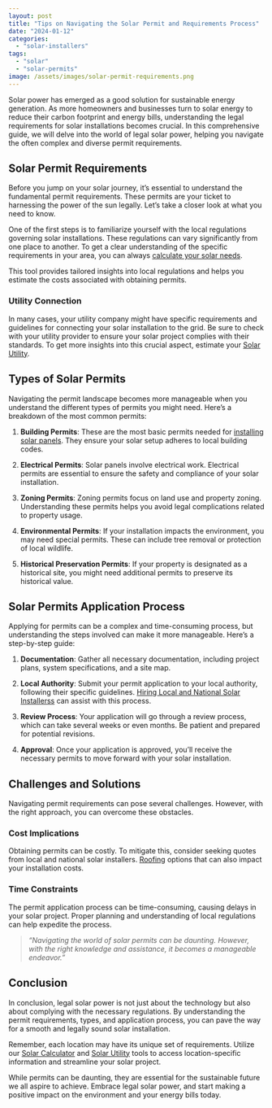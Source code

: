 ```yaml
---
layout: post
title: "Tips on Navigating the Solar Permit and Requirements Process"
date: "2024-01-12"
categories: 
  - "solar-installers"
tags: 
  - "solar"
  - "solar-permits"
image: /assets/images/solar-permit-requirements.png
---
```


Solar power has emerged as a good solution for sustainable energy generation. As more homeowners and businesses turn to solar energy to reduce their carbon footprint and energy bills, understanding the legal requirements for solar installations becomes crucial. In this comprehensive guide, we will delve into the world of legal solar power, helping you navigate the often complex and diverse permit requirements.

## Solar Permit Requirements

Before you jump on your solar journey, it’s essential to understand the fundamental permit requirements. These permits are your ticket to harnessing the power of the sun legally. Let’s take a closer look at what you need to know.

One of the first steps is to familiarize yourself with the local regulations governing solar installations. These regulations can vary significantly from one place to another. To get a clear understanding of the specific requirements in your area, you can always [calculate your solar needs](/solar-calculator/).

This tool provides tailored insights into local regulations and helps you estimate the costs associated with obtaining permits.

### Utility Connection

In many cases, your utility company might have specific requirements and guidelines for connecting your solar installation to the grid. Be sure to check with your utility provider to ensure your solar project complies with their standards. To get more insights into this crucial aspect, estimate your [Solar Utility](/solar-utility/).

## Types of Solar Permits

Navigating the permit landscape becomes more manageable when you understand the different types of permits you might need. Here’s a breakdown of the most common permits:

1. **Building Permits**: These are the most basic permits needed for [installing solar panels](/solar-panel-installation-step-by-step-guide/). They ensure your solar setup adheres to local building codes.

3. **Electrical Permits**: Solar panels involve electrical work. Electrical permits are essential to ensure the safety and compliance of your solar installation.

5. **Zoning Permits**: Zoning permits focus on land use and property zoning. Understanding these permits helps you avoid legal complications related to property usage.

7. **Environmental Permits**: If your installation impacts the environment, you may need special permits. These can include tree removal or protection of local wildlife.

9. **Historical Preservation Permits**: If your property is designated as a historical site, you might need additional permits to preserve its historical value.

## Solar Permits Application Process

Applying for permits can be a complex and time-consuming process, but understanding the steps involved can make it more manageable. Here’s a step-by-step guide:

1. **Documentation**: Gather all necessary documentation, including project plans, system specifications, and a site map.

3. **Local Authority**: Submit your permit application to your local authority, following their specific guidelines. [Hiring Local and National Solar Installerss](/local-and-national-solar-installers-pros-and-cons/) can assist with this process.

5. **Review Process**: Your application will go through a review process, which can take several weeks or even months. Be patient and prepared for potential revisions.

7. **Approval**: Once your application is approved, you’ll receive the necessary permits to move forward with your solar installation.

## Challenges and Solutions

Navigating permit requirements can pose several challenges. However, with the right approach, you can overcome these obstacles.

### Cost Implications

Obtaining permits can be costly. To mitigate this, consider seeking quotes from local and national solar installers. [Roofing](/roofing-services/) options that can also impact your installation costs.

### Time Constraints

The permit application process can be time-consuming, causing delays in your solar project. Proper planning and understanding of local regulations can help expedite the process.

> _“Navigating the world of solar permits can be daunting. However, with the right knowledge and assistance, it becomes a manageable endeavor.”_

## Conclusion

In conclusion, legal solar power is not just about the technology but also about complying with the necessary regulations. By understanding the permit requirements, types, and application process, you can pave the way for a smooth and legally sound solar installation.

Remember, each location may have its unique set of requirements. Utilize our [Solar Calculator](/solar-calculator/) and [Solar Utility](/solar-utility/) tools to access location-specific information and streamline your solar project.

While permits can be daunting, they are essential for the sustainable future we all aspire to achieve. Embrace legal solar power, and start making a positive impact on the environment and your energy bills today.
